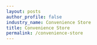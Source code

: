 ```yaml
---
layout: posts 
author_profile: false 
industry_name: Convenience Store
title: Convenience Store
permalink: /convenience-store
---
```

